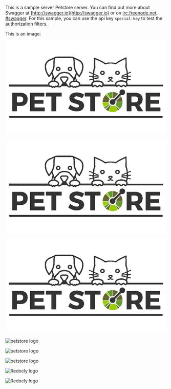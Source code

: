 This is a sample server Petstore server.  You can find out more about Swagger at [http://swagger.io](http://swagger.io) or on [irc.freenode.net, #swagger](http://swagger.io/irc/). For this sample, you can use the api key `special-key` to test the authorization filters.

This is an image:

![petstore logo](../images/logo.png)  

![petstore logo](images/logo.png)  

![petstore logo](/images/logo.png)   

![petstore logo](./logo.png)  

![petstore logo](logo.png)  

![petstore logo](/logo.png)  

<img alt="Redocly logo" src="https://user-images.githubusercontent.com/92374352/159934184-164c9549-e059-406a-9840-5b4f3fd25b02.png">  

![Redocly logo](https://user-images.githubusercontent.com/92374352/159934184-164c9549-e059-406a-9840-5b4f3fd25b02.png)  
